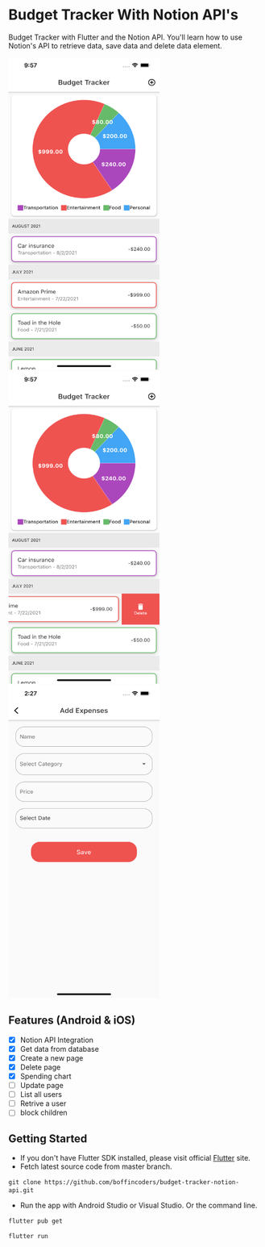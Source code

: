 # Budget Tracker With Notion API's

Budget Tracker with Flutter and the Notion API. You'll learn how to use Notion's API to retrieve data, save data and delete data element.


<img src="https://github.com/boffincoders/budget-tracker-notion-api/blob/master/images/items.png?raw=true" width="300" height="620" /> <img src="https://github.com/boffincoders/budget-tracker-notion-api/blob/master/images/delete_item.png?raw=true" width="300" height="620" /> <img src="https://github.com/boffincoders/budget-tracker-notion-api/blob/master/images/add_page.png?raw=true" width="300" height="620" />

## Features (Android & iOS)

- [x] Notion API Integration
- [x] Get data from database
- [x] Create a new page
- [x] Delete page
- [x] Spending chart
- [ ] Update page
- [ ] List all users
- [ ] Retrive a user
- [ ] block children

## Getting Started

  - If you don't have Flutter SDK installed, please visit official [Flutter](https://flutter.dev/) site.
  - Fetch latest source code from master branch.
 
 ```
 git clone https://github.com/boffincoders/budget-tracker-notion-api.git
 ```  
 - Run the app with Android Studio or Visual Studio. Or the command line.
 
 ```
 flutter pub get
 ```
 ```
 flutter run
 ```
